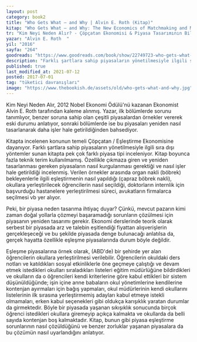 ```yaml
---
layout: post  
category: book2
title: "Who Gets What — and Why | Alvin E. Roth (Kitap)"  
kitap: "Who Gets What ― and Why: The New Economics of Matchmaking and Market Design"  
tr: "Kim Neyi Neden Alır? - Çöpçatan Ekonomisi & Piyasa Tasarımının Bilinmeyen Dünyası"  
yazar: "Alvin E. Roth  "  
yil: "2016"  
sayfa: "264"  
goodreads: "https://www.goodreads.com/book/show/22749723-who-gets-what-and-why"
description: "Farklı şartlara sahip piyasaların yönetilmesiyle ilgili sıra dışı yöntemler sunan Kim Neyi Neden Alır'da pek çok farklı piyasa tipi inceleniyor."
published: true
last_modified_at: 2021-07-12
posted: 2017-07-01
tag: "tüketici davranışları"
image: "https://www.thebookish.de/assets/old/who-gets-what-and-why.jpg"
---
```


Kim Neyi Neden Alır, 2012 Nobel Ekonomi Ödülü'nü kazanan Ekonomist Alvin E. Roth tarafından kaleme alınmış. Yazar, ilk bölümlerde sorunu tanımlıyor, benzer soruna sahip olan çeşitli piyasalardan örnekler vererek eski durumu anlatıyor, sonraki bölümlerde ise bu piyasaları yeniden nasıl tasarlanarak daha işler hale getirildiğinden bahsediyor.  
  
Kitapta incelenen konunun temeli Çöpçatan / Eşleştirme Ekonomisine dayanıyor. Farklı şartlara sahip piyasaların yönetilmesiyle ilgili sıra dışı yöntemler sunan kitapta pek çok farklı piyasa tipi inceleniyor. Kitap boyunca fazla teknik terim kullanılmamış. Özellikle çıkmaza giren ve yeniden tasarlanması gereken piyasaların nasıl kurgulanması gerektiği ve nasıl işler hale getirildiği incelenmiş. Verilen örnekler arasında organ nakli (böbrek) bekleyenlerle ilgili eşleştirmenin nasıl yapıldığı (çapraz böbrek nakli), okullara yerleştirilecek öğrencilerin nasıl seçildiği, doktorların internlik için başvurduğu hastanelere yerleştirilmesi süreci, avukatların firmalarca seçilmesi vb yer alıyor.  
  
Peki, bir piyasa neden tasarıma ihtiyaç duyar? Çünkü, mevcut pazarın kimi zaman doğal yollarla çözmeyi başaramadığı sorunların çözülmesi için piyasanın yeniden tasarımı gerekir. Ekonomi derslerinde teorik olarak serbest bir piyasada arz ve talebin eşitlendiği fiyattan alışverişlerin gerçekleşeceği ve bu şekilde piyasada denge bulunacağı anlatılsa da, gerçek hayatta özellikle eşleşme piyasalarında durum böyle değildir.  
  
Eşleşme piyasalarına örnek olarak, (ABD'de) bir şehirde yer alan öğrencilerin okullara yerleştirilmesi verilebilir. Öğrencilerin okuldaki ders notları ve katıldıkları sosyal etkinliklerle öne geçmeye çalıştığı ve devam etmek istedikleri okulları sıraladıkları listeleri eğitim müdürlüğüne bildirdikleri ve okulların da o öğrencileri kendi kriterlerine göre kabul ettikleri bir sistem düşünüldüğünde; işin içine anne babaların okul yönetimlerine kendilerine kontenjan ayırmaları için bağış yapmaları, okul müdürlerinin kendi okullarını listelerinin ilk sırasına yerleştirmemiş adayları kabul etmeye istekli olmamaları, erken kabul seçenekleri gibi oldukça karışıklık yaratan durumlar da girmektedir. Böyle bir piyasada yaşanan sıkışıklık sonucunda birçok öğrenci istedikleri okullara giremeyip açıkça kalmakta ve okullarda da belli sayıda kontenjan boş kalmaktadır. Kitap, bunun gibi piyasa eşleştirme sorunlarının nasıl çözüldüğünü ve benzer zorluklar yaşanan piyasalara da bu çözümün nasıl uyarlandığını anlatıyor.  
  

